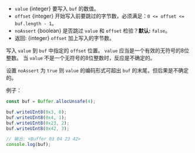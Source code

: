 <!-- YAML
added: v0.5.0
-->

* `value` {integer} 要写入 `buf` 的数值。
* `offset` {integer} 开始写入前要跳过的字节数，必须满足：`0 <= offset <= buf.length - 1`。
* `noAssert` {boolean} 是否跳过 `value` 和 `offset` 检验？**默认:** `false`。
* 返回: {integer} `offset` 加上写入的字节数。

写入 `value` 到 `buf` 中指定的 `offset` 位置。
`value` 应当是一个有效的无符号的8位整数。
当 `value` 不是一个无符号的8位整数时，反应是不确定的。

设置 `noAssert` 为 `true` 则 `value` 的编码形式可超出 `buf` 的末尾，但后果是不确定的。

例子：

```js
const buf = Buffer.allocUnsafe(4);

buf.writeUInt8(0x3, 0);
buf.writeUInt8(0x4, 1);
buf.writeUInt8(0x23, 2);
buf.writeUInt8(0x42, 3);

// 输出: <Buffer 03 04 23 42>
console.log(buf);
```

